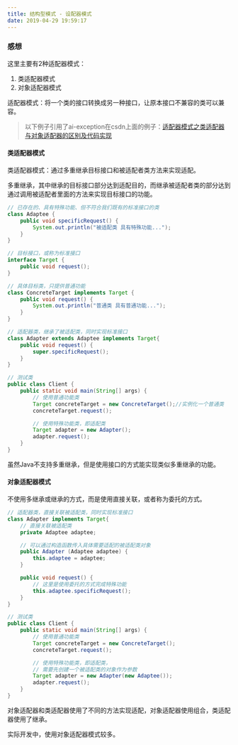 ```yaml
---
title: 结构型模式 - 设配器模式
date: 2019-04-29 19:59:17
---
```


### 感想 ###

这里主要有2种适配器模式：

1. 类适配器模式
2. 对象适配器模式

适配器模式：将一个类的接口转换成另一种接口，让原本接口不兼容的类可以兼容。

> 以下例子引用了ai-exception在csdn上面的例子：[适配器模式之类适配器与对象适配器的区别及代码实现](https://blog.csdn.net/qq_36982160/article/details/79965027)

#### 类适配器模式

类适配器模式：通过多重继承目标接口和被适配者类方法来实现适配。

多重继承，其中继承的目标接口部分达到适配目的，而继承被适配者类的部分达到通过调用被适配者里面的方法来实现目标接口的功能。

```java
// 已存在的、具有特殊功能、但不符合我们既有的标准接口的类
class Adaptee {
	public void specificRequest() {
		System.out.println("被适配类 具有特殊功能...");
	}
}

// 目标接口，或称为标准接口
interface Target {
	public void request();
}

// 具体目标类，只提供普通功能
class ConcreteTarget implements Target {
	public void request() {
		System.out.println("普通类 具有普通功能...");
	}
}

// 适配器类，继承了被适配类，同时实现标准接口
class Adapter extends Adaptee implements Target{
	public void request() {
		super.specificRequest();
	}
}

// 测试类
public class Client {
	public static void main(String[] args) {
		// 使用普通功能类
		Target concreteTarget = new ConcreteTarget();//实例化一个普通类
		concreteTarget.request();

		// 使用特殊功能类，即适配类
		Target adapter = new Adapter();
		adapter.request();
	}
}
```

虽然Java不支持多重继承，但是使用接口的方式能实现类似多重继承的功能。

#### 对象适配器模式

不使用多继承或继承的方式，而是使用直接关联，或者称为委托的方式。

```java
// 适配器类，直接关联被适配类，同时实现标准接口
class Adapter implements Target{
	// 直接关联被适配类
	private Adaptee adaptee;

	// 可以通过构造函数传入具体需要适配的被适配类对象
	public Adapter (Adaptee adaptee) {
		this.adaptee = adaptee;
	}

	public void request() {
		// 这里是使用委托的方式完成特殊功能
		this.adaptee.specificRequest();
	}
}

// 测试类
public class Client {
	public static void main(String[] args) {
		// 使用普通功能类
		Target concreteTarget = new ConcreteTarget();
		concreteTarget.request();

		// 使用特殊功能类，即适配类，
		// 需要先创建一个被适配类的对象作为参数
		Target adapter = new Adapter(new Adaptee());
		adapter.request();
	}
}
```

对象适配器和类适配器使用了不同的方法实现适配，对象适配器使用组合，类适配器使用了继承。

实际开发中，使用对象适配器模式较多。